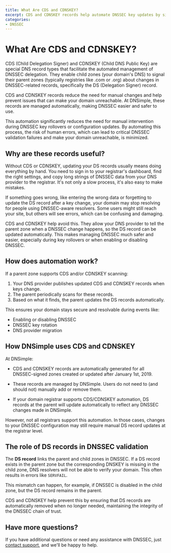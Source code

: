 ```yaml
---
title: What Are CDS and CDNSKEY?
excerpt: CDS and CDNSKEY records help automate DNSSEC key updates by signaling parent zones, reducing manual errors and keeping your domain resolvable.
categories:
- DNSSEC
---
```


# What Are CDS and CDNSKEY?

CDS (Child Delegation Signer) and CDNSKEY (Child DNS Public Key) are special DNS record types that facilitate the automated management of DNSSEC delegation. They enable child zones (your domain's DNS) to signal their parent zones (typically registries like .com or .org) about changes in DNSSEC-related records, specifically the DS (Delegation Signer) record. 

CDS and CDNSKEY records reduce the need for manual changes and help prevent issues that can make your domain unreachable. At DNSimple, these records are managed automatically, making DNSSEC easier and safer to use.

This automation significantly reduces the need for manual intervention during DNSSEC key rollovers or configuration updates. By automating this process, the risk of human errors, which can lead to critical DNSSEC validation failures and make your domain unreachable, is minimized.

## Why are these records useful?

Without CDS or CDNSKEY, updating your DS records usually means doing everything by hand. You need to sign in to your registrar's dashboard, find the right settings, and copy long strings of DNSSEC data from your DNS provider to the registrar. It's not only a slow process, it's also easy to make mistakes.

If something goes wrong, like entering the wrong data or forgetting to update the DS record after a key change, your domain may stop resolving for people using DNSSEC-aware resolvers. Some users might still reach your site, but others will see errors, which can be confusing and damaging.

CDS and CDNSKEY help avoid this. They allow your DNS provider to tell the parent zone when a DNSSEC change happens, so the DS record can be updated automatically. This makes managing DNSSEC much safer and easier, especially during key rollovers or when enabling or disabling DNSSEC.

## How does automation work?

If a parent zone supports CDS and/or CDNSKEY scanning:

1. Your DNS provider publishes updated CDS and CDNSKEY records when keys change.
1. The parent periodically scans for these records.
1. Based on what it finds, the parent updates the DS records automatically.


This ensures your domain stays secure and resolvable during events like:

- Enabling or disabling DNSSEC
- DNSSEC key rotation
- DNS provider migration

## How DNSimple uses CDS and CDNSKEY

At DNSimple:

- CDS and CDNSKEY records are automatically generated for all DNSSEC-signed zones created or updated after January 1st, 2019.

- These records are managed by DNSimple. Users do not need to (and should not) manually add or remove them.
  
- If your domain registrar supports CDS/CDNSKEY automation, DS records at the parent will update automatically to reflect any DNSSEC changes made in DNSimple.

However, not all registrars support this automation. In those cases, changes to your DNSSEC configuration may still require manual DS record updates at the registrar level.


## The role of DS records in DNSSEC validation

The **DS record** links the parent and child zones in DNSSEC. If a DS record exists in the parent zone but the corresponding DNSKEY is missing in the child zone, DNS resolvers will not be able to verify your domain. This often results in errors like `SERVFAIL`.

This mismatch can happen, for example, if DNSSEC is disabled in the child zone, but the DS record remains in the parent.

CDS and CDNSKEY help prevent this by ensuring that DS records are automatically removed when no longer needed, maintaining the integrity of the DNSSEC chain of trust.


## Have more questions?

If you have additional questions or need any assistance with DNSSEC, just [contact support](https://dnsimple.com/feedback), and we'll be happy to help. 
